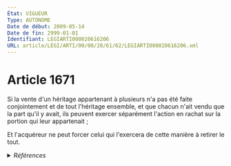 ```yaml
---
État: VIGUEUR
Type: AUTONOME
Date de début: 2009-05-14
Date de fin: 2999-01-01
Identifiant: LEGIARTI000020616206
URL: article/LEGI/ARTI/00/00/20/61/62/LEGIARTI000020616206.xml
---
```


<h1>Article 1671</h1>

Si la vente d'un héritage appartenant à plusieurs n'a pas été faite
conjointement et de tout l'héritage ensemble, et que chacun n'ait vendu que la
part qu'il y avait, ils peuvent exercer séparément l'action en rachat sur la
portion qui leur appartenait ;<br />

Et l'acquéreur ne peut forcer celui qui l'exercera de cette manière à retirer le
tout.


<details>
  <summary><em>Références</em></summary>

  <h2>Articles faisant référence à l'article</h2>
  
  <ul>
    <li>
      <a href="https://legal.tricoteuses.fr//redirection/LEGIARTI000020606392?vers=git&vers=legifrance">LOI n° 2009-526 du 12 mai 2009 de simplification et de clarification du droit et d'allègement des procédures - article 10 ENTIEREMENT_MODIF</a> MODIFIE source
    </li>
  </ul>
  
  <h2>Références faites par l'article</h2>
  
  <ul>
    <li>
      2009-05-12 MODIFIE cible <a href="https://legal.tricoteuses.fr//redirection/LEGIARTI000020606392?vers=git&vers=legifrance">LOI n° 2009-526 du 12 mai 2009 de simplification et de clarification du droit et d'allègement des procédures - article 10 ENTIEREMENT_MODIF</a>
    </li>
  </ul>
</details>
